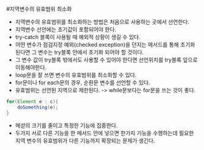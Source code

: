 #지역변수의 유효범위 최소화
- 지역변수의 유효범위를 최소화하는 방법은 처음으로 사용하는 곳에서 선언한다.
- 지역변수 선언에는 초기값이 포함되어야 한다.
 - try-catch 블록이 사용될 때 예외적 상황이 생길 수 있다.
 - 어떤 변수가 점검지정 예외(checked exception)을 던지는 메서드를 통해 초기화된다면 그 변수는 try블록 안에서 초기화 되어야 할 것이다.
 - 그 변수 값이 try블록 밖에서도 사용할 수 있어야 한다면 선언위치를 try블록 앞으로 이동해야한다.
- loop문을 잘 쓰면 변수의 유효범위를 최소화할 수 있다.
 - for문이나 for each문의 경우, 순환문 변수를 선언할 수 있다.
 - 유효범위는 선언된 지역으로 제한된다. -> while문보다는 for문을 쓰는 것이 좋다.
````java
for(Element e : c){
	doSomething(e);
}
````
- 메섣의 크기를 줄이고 특정한 기능에 집중한다.
- 두가지 서로 다른 기능을 한 메서드 안에 넣으면 한가지 기능을 수행하는데 필요한 지역 변수의 유효범위가 다른 기능까지 확장되는 문제가 생긴다.
